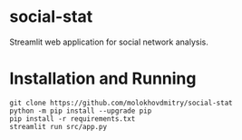 # social-stat
Streamlit web application for social network analysis.

# Installation and Running
```
git clone https://github.com/molokhovdmitry/social-stat
python -m pip install --upgrade pip
pip install -r requirements.txt
streamlit run src/app.py
```
